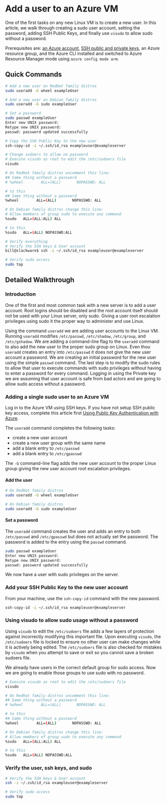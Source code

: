 <properties
    pageTitle="Add a user to a Linux VM on Azure | Azure"
    description="Add a user to a Linux VM on Azure."
    services="virtual-machines-linux"
    documentationcenter=""
    author="vlivech"
    manager="timlt"
    editor=""
    tags="azure-resource-manager" />
<tags
    ms.assetid="f8aa633b-8b75-45d7-b61d-11ac112cedd5"
    ms.service="virtual-machines-linux"
    ms.workload="infrastructure-services"
    ms.tgt_pltfrm="vm-linux"
    ms.devlang="na"
    ms.topic="article"
    ms.date="08/18/2016"
    wacn.date=""
    ms.author="v-livech" />

# Add a user to an Azure VM
One of the first tasks on any new Linux VM is to create a new user.  In this article, we walk through creating a sudo user account, setting the password, adding SSH Public Keys, and finally use `visudo` to allow sudo without a password.

Prerequisites are: [an Azure account](/pricing/1rmb-trial/), [SSH public and private keys](/documentation/articles/virtual-machines-linux-mac-create-ssh-keys/), an Azure resource group, and the Azure CLI installed and switched to Azure Resource Manager mode using `azure config mode arm`.

## Quick Commands
```bash
# Add a new user on RedHat family distros
sudo useradd -G wheel exampleUser

# Add a new user on Debian family distros
sudo useradd -G sudo exampleUser

# Set a password
sudo passwd exampleUser
Enter new UNIX password:
Retype new UNIX password:
passwd: password updated successfully

# Copy the SSH Public Key to the new user
ssh-copy-id -i ~/.ssh/id_rsa exampleuser@exampleserver

# Change sudoers to allow no password
# Execute visudo as root to edit the /etc/sudoers file
visudo

# On RedHat family distros uncomment this line:
## Same thing without a password
# %wheel        ALL=(ALL)       NOPASSWD: ALL

# to this
## Same thing without a password
%wheel        ALL=(ALL)       NOPASSWD: ALL

# On Debian family distros change this line:
# Allow members of group sudo to execute any command
%sudo   ALL=(ALL:ALL) ALL

# to this
%sudo   ALL=(ALL) NOPASSWD:ALL

# Verify everything
# Verify the SSH keys & User account
bill@slackware$ ssh -i ~/.ssh/id_rsa exampleuser@exampleserver

# Verify sudo access
sudo top
```

## Detailed Walkthrough
### Introduction
One of the first and most common task with a new server is to add a user account.  Root logins should be disabled and the root account itself should not be used with your Linux server, only sudo.  Giving a user root escalation privileges using sudo it the proper way to administer and use Linux.

Using the command `useradd` we are adding user accounts to the Linux VM.  Running `useradd` modifies `/etc/passwd`, `/etc/shadow`, `/etc/group`, and `/etc/gshadow`.  We are adding a command-line flag to the `useradd` command to also add the new user to the proper sudo group on Linux.  Even thou `useradd` creates an entry into `/etc/passwd` it does not give the new user account a password.  We are creating an initial password for the new user using the simple `passwd` command.  The last step is to modify the sudo rules to allow that user to execute commands with sudo privileges without having to enter a password for every command.  Logging in using the Private key we are assuming that user account is safe from bad actors and are going to allow sudo access without a password.  

### Adding a single sudo user to an Azure VM
Log in to the Azure VM using SSH keys.  If you have not setup SSH public key access, complete this article first [Using Public Key Authentication with Azure](http://link.to/article).  

The `useradd` command completes the following tasks:

* create a new user account
* create a new user group with the same name
* add a blank entry to `/etc/passwd`
* add a blank entry to `/etc/gpasswd`

The `-G` command-line flag adds the new user account to the proper Linux group giving the new user account root escalation privileges.

#### Add the user
```bash
# On RedHat family distros
sudo useradd -G wheel exampleUser

# On Debian family distros
sudo useradd -G sudo exampleUser
```

#### Set a password
The `useradd` command creates the user and adds an entry to both `/etc/passwd` and `/etc/gpasswd` but does not actually set the password.  The password is added to the entry using the `passwd` command.

```bash
sudo passwd exampleUser
Enter new UNIX password:
Retype new UNIX password:
passwd: password updated successfully
```

We now have a user with sudo privileges on the server.

### Add your SSH Public Key to the new user account
From your machine, use the `ssh-copy-id` command with the new password.

```bash
ssh-copy-id -i ~/.ssh/id_rsa exampleuser@exampleserver
```

### Using visudo to allow sudo usage without a password
Using `visudo` to edit the `/etc/sudoers` file adds a few layers of protection against incorrectly modifying this important file.  Upon executing `visudo`, the `/etc/sudoers` file is locked to ensure no other user can make changes while it is actively being edited.  The `/etc/sudoers` file is also checked for mistakes by `visudo` when you attempt to save or exit so you cannot save a broken sudoers file.

We already have users in the correct default group for sudo access.  Now we are going to enable those groups to use sudo with no password.

```bash
# Execute visudo as root to edit the /etc/sudoers file
visudo

# On RedHat family distros uncomment this line:
## Same thing without a password
# %wheel        ALL=(ALL)       NOPASSWD: ALL

# to this
## Same thing without a password
%wheel        ALL=(ALL)       NOPASSWD: ALL

# On Debian family distros change this line:
# Allow members of group sudo to execute any command
%sudo   ALL=(ALL:ALL) ALL

# to this
%sudo   ALL=(ALL) NOPASSWD:ALL
```

### Verify the user, ssh keys, and sudo
```bash
# Verify the SSH keys & User account
ssh -i ~/.ssh/id_rsa exampleuser@exampleserver

# Verify sudo access
sudo top
```
